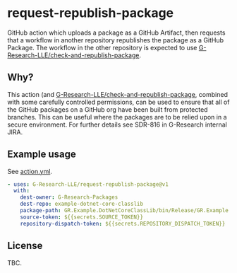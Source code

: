 # request-republish-package

GitHub action which uploads a package as a GitHub Artifact, then requests that a workflow in another repository republishes the package as a GitHub Package. The workflow in
the other repository is expected to use [G-Research-LLE/check-and-republish-package](https://github.com/G-Research-LLE/check-and-republish-package).

## Why?

This action (and [G-Research-LLE/check-and-republish-package](https://github.com/G-Research-LLE/check-and-republish-package), combined with some carefully controlled permissions,
can be used to ensure that all of the GitHub packages on a GitHub org have been built from protected branches. This can be useful where the packages are to be relied upon in a
secure environment. For further details see SDR-816 in G-Research internal JIRA.

## Example usage

See [action.yml](action.yml).

```yaml
- uses: G-Research-LLE/request-republish-package@v1
  with:
    dest-owner: G-Research-Packages
    dest-repo: example-dotnet-core-classlib
    package-path: GR.Example.DotNetCoreClassLib/bin/Release/GR.Example.DotNetCoreClassLib.*.nupkg
    source-token: ${{secrets.SOURCE_TOKEN}}
    repository-dispatch-token: ${{secrets.REPOSITORY_DISPATCH_TOKEN}}
```

## License

TBC.
